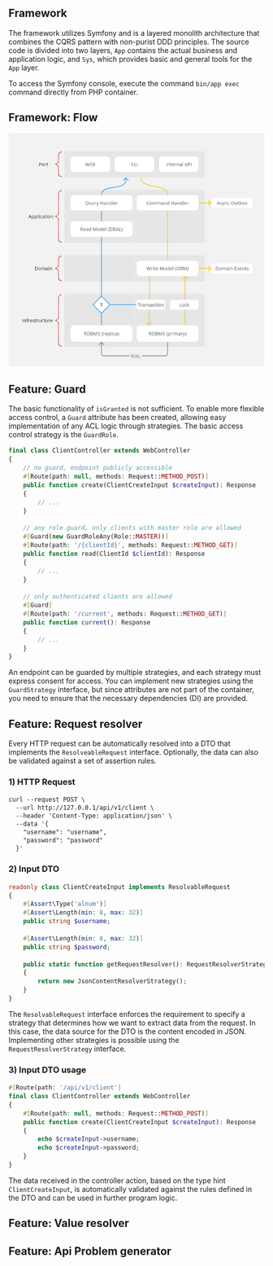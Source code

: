 ## Framework
The framework utilizes Symfony and is a layered monolith architecture that combines the CQRS pattern with non-purist DDD principles. The source code is divided into two layers, `App` contains the actual business and application logic, and `Sys`, which provides basic and general tools for the `App` layer.

To access the Symfony console, execute the command `bin/app exec` command directly from PHP container.

## Framework: Flow
![](/doc/readme/img/framework-flow.png)


## Feature: Guard
The basic functionality of `isGranted` is not sufficient. To enable more flexible access control, a `Guard` attribute has been created, allowing easy implementation of any ACL logic through strategies. The basic access control strategy is the `GuardRole`.

```php
final class ClientController extends WebController
{
    // no guard, endpoint publicly accessible
    #[Route(path: null, methods: Request::METHOD_POST)]
    public function create(ClientCreateInput $createInput): Response
    {
        // ...
    }

    // any role guard, only clients with master role are allowed
    #[Guard(new GuardRoleAny(Role::MASTER))]
    #[Route(path: '/{clientId}', methods: Request::METHOD_GET)]
    public function read(ClientId $clientId): Response
    {
        // ...
    }

    // only authenticated clients are allowed
    #[Guard]
    #[Route(path: '/current', methods: Request::METHOD_GET)]
    public function current(): Response
    {
        // ...
    }
}
```

An endpoint can be guarded by multiple strategies, and each strategy must express consent for access. You can implement new strategies using the `GuardStrategy` interface, but since attributes are not part of the container, you need to ensure that the necessary dependencies (DI) are provided.

## Feature: Request resolver
Every HTTP request can be automatically resolved into a DTO that implements the `ResolveableRequest` interface. Optionally, the data can also be validated against a set of assertion rules.

### 1) HTTP Request
```shell
curl --request POST \
  --url http://127.0.0.1/api/v1/client \
  --header 'Content-Type: application/json' \
  --data '{
	"username": "username",
	"password": "password"
  }'
```

### 2) Input DTO
```php
readonly class ClientCreateInput implements ResolvableRequest
{
    #[Assert\Type('alnum')]
    #[Assert\Length(min: 8, max: 32)]
    public string $username;

    #[Assert\Length(min: 8, max: 32)]
    public string $password;

    public static function getRequestResolver(): RequestResolverStrategy
    {
        return new JsonContentResolverStrategy();
    }
}
```
The `ResolvableRequest` interface enforces the requirement to specify a strategy that determines how we want to extract data from the request. In this case, the data source for the DTO is the content encoded in JSON. Implementing other strategies is possible using the `RequestResolverStrategy` interface.

### 3) Input DTO usage
```php
#[Route(path: '/api/v1/client']
final class ClientController extends WebController
{
    #[Route(path: null, methods: Request::METHOD_POST)]
    public function create(ClientCreateInput $createInput): Response
    {
        echo $createInput->username;
        echo $createInput->password;
    }
}
```
The data received in the controller action, based on the type hint `ClientCreateInput`, is automatically validated against the rules defined in the DTO and can be used in further program logic.

## Feature: Value resolver

## Feature: Api Problem generator
